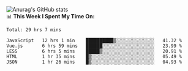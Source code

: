 
![Anurag's GitHub stats](https://github-readme-stats.vercel.app/api?username=supergczh&show_icons=true&theme=radical)
<br />
📊 **This Week I Spent My Time On:**

<!--START_SECTION:waka-->
```text
Total: 29 hrs 7 mins

JavaScript   12 hrs 1 min    ██████████▒░░░░░░░░░░░░░░   41.32 % 
Vue.js       6 hrs 59 mins   ██████░░░░░░░░░░░░░░░░░░░   23.99 % 
LESS         6 hrs 5 mins    █████▒░░░░░░░░░░░░░░░░░░░   20.91 % 
HTML         1 hr 35 mins    █▒░░░░░░░░░░░░░░░░░░░░░░░   05.49 % 
JSON         1 hr 26 mins    █▒░░░░░░░░░░░░░░░░░░░░░░░   04.93 % 
```
<!--END_SECTION:waka-->
